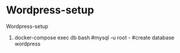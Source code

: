 # Wordpress-setup
Wordpress-setup
1. docker-compose exec db bash
	#mysql -u root -
	#create database wordpress

